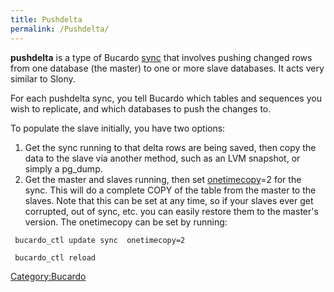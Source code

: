 ```yaml
---
title: Pushdelta
permalink: /Pushdelta/
---
```


**pushdelta** is a type of Bucardo [sync](/sync "wikilink") that involves pushing changed rows from one database (the master) to one or more slave databases. It acts very similar to Slony.

For each pushdelta sync, you tell Bucardo which tables and sequences you wish to replicate, and which databases to push the changes to.

To populate the slave initially, you have two options:

1.  Get the sync running to that delta rows are being saved, then copy the data to the slave via another method, such as an LVM snapshot, or simply a pg_dump.
2.  Get the master and slaves running, then set [onetimecopy](/onetimecopy "wikilink")=2 for the sync. This will do a complete COPY of the table from the master to the slaves. Note that this can be set at any time, so if your slaves ever get corrupted, out of sync, etc. you can easily restore them to the master's version. The onetimecopy can be set by running:

` bucardo_ctl update sync `<syncname>` onetimecopy=2`

` bucardo_ctl reload `<syncname>

[Category:Bucardo](/Category:Bucardo "wikilink")
